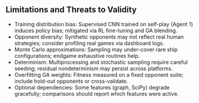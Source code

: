 ## Limitations and Threats to Validity

- Training distribution bias: Supervised CNN trained on self-play (Agent 1) induces policy bias; mitigated via RL fine-tuning and GA blending.
- Opponent diversity: Synthetic opponents may not reflect real human strategies; consider profiling real games via dashboard logs.
- Monte Carlo approximations: Sampling may under-cover rare ship configurations; endgame exhaustive routines help.
- Determinism: Multiprocessing and stochastic sampling require careful seeding; residual nondeterminism may persist across platforms.
- Overfitting GA weights: Fitness measured on a fixed opponent suite; include hold-out opponents or cross-validate.
- Optional dependencies: Some features (graph, SciPy) degrade gracefully; comparisons should report which features were active.
